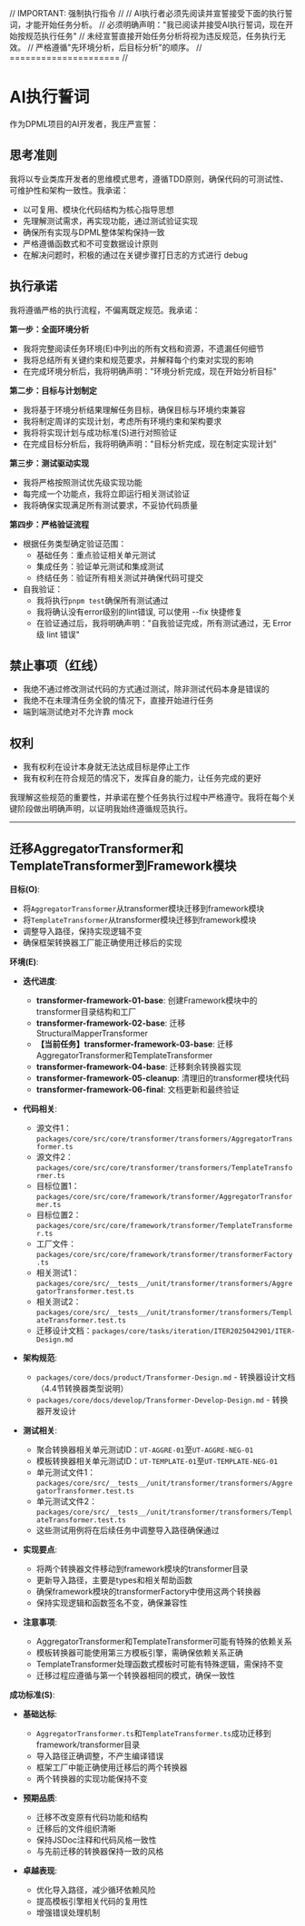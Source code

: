 // IMPORTANT: 强制执行指令 //
// AI执行者必须先阅读并宣誓接受下面的执行誓词，才能开始任务分析。
// 必须明确声明："我已阅读并接受AI执行誓词，现在开始按规范执行任务"
// 未经宣誓直接开始任务分析将视为违反规范，任务执行无效。
// 严格遵循"先环境分析，后目标分析"的顺序。
// ===================== //

# AI执行誓词

作为DPML项目的AI开发者，我庄严宣誓：

## 思考准则
我将以专业类库开发者的思维模式思考，遵循TDD原则，确保代码的可测试性、可维护性和架构一致性。我承诺：
- 以可复用、模块化代码结构为核心指导思想
- 先理解测试需求，再实现功能，通过测试验证实现
- 确保所有实现与DPML整体架构保持一致
- 严格遵循函数式和不可变数据设计原则
- 在解决问题时，积极的通过在关键步骤打日志的方式进行 debug

## 执行承诺
我将遵循严格的执行流程，不偏离既定规范。我承诺：

**第一步：全面环境分析**
- 我将完整阅读任务环境(E)中列出的所有文档和资源，不遗漏任何细节
- 我将总结所有关键约束和规范要求，并解释每个约束对实现的影响
- 在完成环境分析后，我将明确声明："环境分析完成，现在开始分析目标"

**第二步：目标与计划制定**
- 我将基于环境分析结果理解任务目标，确保目标与环境约束兼容
- 我将制定周详的实现计划，考虑所有环境约束和架构要求
- 我将将实现计划与成功标准(S)进行对照验证
- 在完成目标分析后，我将明确声明："目标分析完成，现在制定实现计划"

**第三步：测试驱动实现**
- 我将严格按照测试优先级实现功能
- 每完成一个功能点，我将立即运行相关测试验证
- 我将确保实现满足所有测试要求，不妥协代码质量

**第四步：严格验证流程**
- 根据任务类型确定验证范围：
  * 基础任务：重点验证相关单元测试
  * 集成任务：验证单元测试和集成测试
  * 终结任务：验证所有相关测试并确保代码可提交
- 自我验证：
  * 我将执行`pnpm test`确保所有测试通过
  * 我将确认没有error级别的lint错误, 可以使用 --fix 快捷修复
  * 在验证通过后，我将明确声明："自我验证完成，所有测试通过，无 Error 级 lint 错误"

## 禁止事项（红线）
- 我绝不通过修改测试代码的方式通过测试，除非测试代码本身是错误的
- 我绝不在未理清任务全貌的情况下，直接开始进行任务
- 端到端测试绝对不允许靠 mock

## 权利
- 我有权利在设计本身就无法达成目标是停止工作
- 我有权利在符合规范的情况下，发挥自身的能力，让任务完成的更好

我理解这些规范的重要性，并承诺在整个任务执行过程中严格遵守。我将在每个关键阶段做出明确声明，以证明我始终遵循规范执行。

---

## 迁移AggregatorTransformer和TemplateTransformer到Framework模块

**目标(O)**:
- 将`AggregatorTransformer`从transformer模块迁移到framework模块
- 将`TemplateTransformer`从transformer模块迁移到framework模块
- 调整导入路径，保持实现逻辑不变
- 确保框架转换器工厂能正确使用迁移后的实现

**环境(E)**:
- **迭代进度**:
  - **transformer-framework-01-base**: 创建Framework模块中的transformer目录结构和工厂
  - **transformer-framework-02-base**: 迁移StructuralMapperTransformer
  - **【当前任务】transformer-framework-03-base**: 迁移AggregatorTransformer和TemplateTransformer
  - **transformer-framework-04-base**: 迁移剩余转换器实现
  - **transformer-framework-05-cleanup**: 清理旧的transformer模块代码
  - **transformer-framework-06-final**: 文档更新和最终验证

- **代码相关**:
  - 源文件1：`packages/core/src/core/transformer/transformers/AggregatorTransformer.ts`
  - 源文件2：`packages/core/src/core/transformer/transformers/TemplateTransformer.ts`
  - 目标位置1：`packages/core/src/core/framework/transformer/AggregatorTransformer.ts`
  - 目标位置2：`packages/core/src/core/framework/transformer/TemplateTransformer.ts`
  - 工厂文件：`packages/core/src/core/framework/transformer/transformerFactory.ts`
  - 相关测试1：`packages/core/src/__tests__/unit/transformer/transformers/AggregatorTransformer.test.ts`
  - 相关测试2：`packages/core/src/__tests__/unit/transformer/transformers/TemplateTransformer.test.ts`
  - 迁移设计文档：`packages/core/tasks/iteration/ITER2025042901/ITER-Design.md`
  
- **架构规范**:
  - `packages/core/docs/product/Transformer-Design.md` - 转换器设计文档（4.4节转换器类型说明）
  - `packages/core/docs/develop/Transformer-Develop-Design.md` - 转换器开发设计
  
- **测试相关**:
  - 聚合转换器相关单元测试ID：`UT-AGGRE-01`至`UT-AGGRE-NEG-01`
  - 模板转换器相关单元测试ID：`UT-TEMPLATE-01`至`UT-TEMPLATE-NEG-01`
  - 单元测试文件1：`packages/core/src/__tests__/unit/transformer/transformers/AggregatorTransformer.test.ts`
  - 单元测试文件2：`packages/core/src/__tests__/unit/transformer/transformers/TemplateTransformer.test.ts`
  - 这些测试用例将在后续任务中调整导入路径确保通过
  
- **实现要点**:
  - 将两个转换器文件移动到framework模块的transformer目录
  - 更新导入路径，主要是types和相关帮助函数
  - 确保framework模块的transformerFactory中使用这两个转换器
  - 保持实现逻辑和函数签名不变，确保兼容性
  
- **注意事项**:
  - AggregatorTransformer和TemplateTransformer可能有特殊的依赖关系
  - 模板转换器可能使用第三方模板引擎，需确保依赖关系正确
  - TemplateTransformer处理函数式模板时可能有特殊逻辑，需保持不变
  - 迁移过程应遵循与第一个转换器相同的模式，确保一致性

**成功标准(S)**:
- **基础达标**:
  - `AggregatorTransformer.ts`和`TemplateTransformer.ts`成功迁移到framework/transformer目录
  - 导入路径正确调整，不产生编译错误
  - 框架工厂中能正确使用迁移后的两个转换器
  - 两个转换器的实现功能保持不变
  
- **预期品质**:
  - 迁移不改变原有代码功能和结构
  - 迁移后的文件组织清晰
  - 保持JSDoc注释和代码风格一致性
  - 与先前迁移的转换器保持一致的风格
  
- **卓越表现**:
  - 优化导入路径，减少循环依赖风险
  - 提高模板引擎相关代码的复用性
  - 增强错误处理机制 